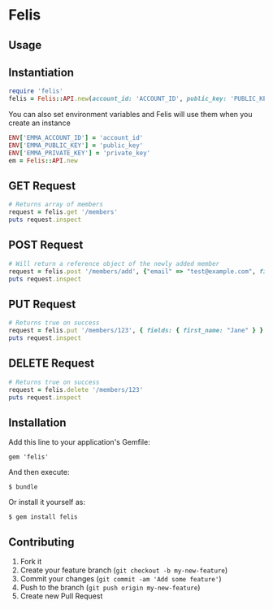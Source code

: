 # Felis

## Usage
## Instantiation
```ruby
require 'felis'
felis = Felis::API.new(account_id: 'ACCOUNT_ID', public_key: 'PUBLIC_KEY', private_key: 'PRIVATE_KEY')
```

You can also set environment variables and Felis will use them when you create an instance
```ruby
ENV['EMMA_ACCOUNT_ID'] = 'account_id'
ENV['EMMA_PUBLIC_KEY'] = 'public_key'
ENV['EMMA_PRIVATE_KEY'] = 'private_key'
em = Felis::API.new
```

## GET Request
```ruby
# Returns array of members
request = felis.get '/members'
puts request.inspect
```

## POST Request
```ruby
# Will return a reference object of the newly added member
request = felis.post '/members/add', {"email" => "test@example.com", fields: {first_name: "Jack", last_name: "Jill"}}
puts request.inspect
```

## PUT Request
```ruby
# Returns true on success
request = felis.put '/members/123', { fields: { first_name: "Jane" } }
puts request.inspect
```

## DELETE Request
```ruby
# Returns true on success
request = felis.delete '/members/123'
puts request.inspect
```

## Installation

Add this line to your application's Gemfile:

    gem 'felis'

And then execute:

    $ bundle

Or install it yourself as:

    $ gem install felis

## Contributing

1. Fork it
2. Create your feature branch (`git checkout -b my-new-feature`)
3. Commit your changes (`git commit -am 'Add some feature'`)
4. Push to the branch (`git push origin my-new-feature`)
5. Create new Pull Request
